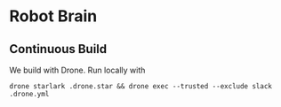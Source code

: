 # Robot Brain

## Continuous Build

We build with Drone. Run locally with

    drone starlark .drone.star && drone exec --trusted --exclude slack  .drone.yml
